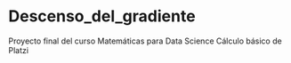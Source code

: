 # Descenso_del_gradiente
Proyecto final del curso Matemáticas para Data Science Cálculo básico de Platzi
